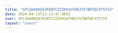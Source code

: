 ```yaml
---
title: "SP11H40DG9JR5NTCZZZK91H7HRJYX7BRTQCXT57V3"
date: 2024-04-23T12:13:47.985Z
user: SP11H40DG9JR5NTCZZZK91H7HRJYX7BRTQCXT57V3
layout: "users"
---
```

    